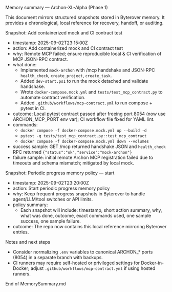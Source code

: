 Memory summary — Archon-XL-Alpha (Phase 1)

This document mirrors structured snapshots stored in Byterover memory. It provides a chronological, local reference for recovery, handoff, or auditing.

Snapshot: Add containerized mock and CI contract test
- timestamp: 2025-09-02T23:15:00Z
- action: Add containerized mock and CI contract test
- why: Remote MCP failed; ensure reproducible local & CI verification of MCP JSON-RPC contract.
- what done:
  - Implemented `mock-archon` with /mcp handshake and JSON-RPC `health_check`, `create_project`, `create_task`.
  - Added `dev-start.ps1` to run the mock detached and validate handshake.
  - Wrote `docker-compose.mock.yml` and `tests/test_mcp_contract.py` to automate contract verification.
  - Added `.github/workflows/mcp-contract.yml` to run compose + pytest in CI.
- outcome: Local pytest contract passed after freeing port 8054 (now use ARCHON_MCP_PORT env var); CI workflow file fixed for YAML lint.
- commands:
  - `docker compose -f docker-compose.mock.yml up --build -d`
  - `pytest -q tests/test_mcp_contract.py::test_mcp_contract`
  - `docker compose -f docker-compose.mock.yml down --volumes`
- success sample: GET /mcp returned handshake JSON and `health_check` RPC returned `{"status":"ok","service":"mock-archon"}`
- failure sample: initial remote Archon MCP registration failed due to timeouts and schema mismatch; mitigated by local mock.

Snapshot: Periodic progress memory policy — start
- timestamp: 2025-09-02T23:20:00Z
- action: Start periodic progress memory policy
- why: Keep frequent progress snapshots in Byterover to handle agent/LLM/tool switches or API limits.
- policy summary:
  - Each snapshot will include: timestamp, short action summary, why, what was done, outcome, exact commands used, one sample success, one sample failure.
- outcome: The repo now contains this local reference mirroring Byterover entries.

Notes and next steps
- Consider normalizing `.env` variables to canonical ARCHON_* ports (8054) in a separate branch with backups.
- CI runners may require self-hosted or privileged settings for Docker-in-Docker; adjust `.github/workflows/mcp-contract.yml` if using hosted runners.

End of MemorySummary.md
